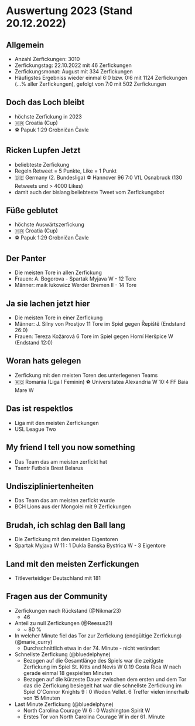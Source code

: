 # Auswertung 2023 (Stand 20.12.2022)

## Allgemein
- Anzahl Zerfickungen: 3010
- Zerfickungstag: 22.10.2022 mit 46 Zerfickungen
- Zerfickungsmonat: August mit 334 Zerfickungen
- Häufigstes Ergebniss wieder einmal 6:0 bzw. 0:6 mit 1124 Zerfickungen (...% aller Zerfickungen), gefolgt von 7:0 mit 502 Zerfickungen

## Doch das Loch bleibt
- höchste Zerfickung in 2023
- 🇭🇷 Croatia (Cup)
- ⚽ Papuk 1:29 Grobničan Čavle

## Ricken Lupfen Jetzt 
- beliebteste Zerfickung 
- Regeln Retweet = 5 Punkte, Like = 1 Punkt
- 🇩🇪 Germany (2. Bundesliga) ⚽ Hannover 96 7:0 VfL Osnabruck
(130 Retweets und > 4000 Likes)
- damit auch der bislang beliebteste Tweet vom Zerfickungsbot 

## Füße geblutet
- höchste Auswärtszerfickung
- 🇭🇷 Croatia (Cup)
- ⚽ Papuk 1:29 Grobničan Čavle

## Der Panter
- Die meisten Tore in allen Zerfickung
- Frauen: A. Bogorova - Spartak Myjava W - 12 Tore
- Männer: maik lukowicz Werder Bremen II - 14 Tore

## Ja sie lachen jetzt hier
- Die meisten Tore in einer Zerfickung
- Männer: J. Silny von Prostjov 11 Tore im Spiel gegen Řepiště (Endstand 26:0)
- Frauen: Tereza Kožárová 6 Tore im Spiel gegen Horní Heršpice W (Endstand 12:0)

## Woran hats gelegen 
- Zerfickung mit den meisten Toren des unterlegenen Teams
- 🇷🇴 Romania (Liga I Feminin) ⚽ Universitatea Alexandria W 10:4 FF Baia Mare W

## Das ist respektlos
- Liga mit den meisten Zerfickungen
- USL League Two

## My friend I tell you now something
- Das Team das am meisten zerfickt hat
- Tsentr Futbola Brest Belarus

## Undiszipliniertenheiten
- Das Team das am meisten zerfickt wurde
- BCH Lions aus der Mongolei mit 9 Zerfickungen

## Brudah, ich schlag den Ball lang
- Die Zerfickung mit den meisten Eigentoren
- Spartak Myjava W 11 : 1 Dukla Banska Bystrica W - 3 Eigentore

## Land mit den meisten Zerfickungen
- Titleverteidiger Deutschland mit 181

## Fragen aus der Community
- Zerfickungen nach Rückstand (@Nikmar23)
    - 46
- Anteil zu null Zerfickungen (@Reesus21)
    - ~ 80 %
- In welcher Minute fiel das Tor zur Zerfickung (endgültige Zerfickung) (@marie_curry)
    - Durchschnittlich etwa in der 74. Minute - nicht verändert 
- Schnellste Zerfickung (@bluedelphyne)
    - Bezogen auf die Gesamtlänge des Spiels war die zeitigste Zerfickung im Spiel St. Kitts and Nevis W 0:19 Costa Rica W nach gerade einmal 18 gespielten Minuten
    - Bezogen auf die kürzeste Dauer zwischen dem ersten und dem Tor das die Zerfickung besiegelt 
      hat war die schnellste Zerfickung im Spiel O'Connor Knights 9 : 0 Woden Vellet. 6 Treffer vielen innerhalb von 15 Minuten
- Last Minute Zerfickung (@bluedelphyne)
    - North Carolina Courage W 6 : 0 Washington Spirit W
    - Erstes Tor von North Carolina Courage W in der 61. Minute

